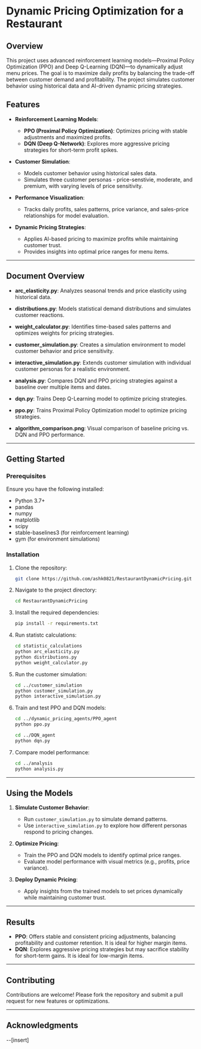 # **Dynamic Pricing Optimization for a Restaurant**

## **Overview**

This project uses advanced reinforcement learning models—Proximal Policy Optimization (PPO) and Deep Q-Learning (DQN)—to dynamically adjust menu prices. The goal is to maximize daily profits by balancing the trade-off between customer demand and profitability. The project simulates customer behavior using historical data and AI-driven dynamic pricing strategies.

## **Features**

- **Reinforcement Learning Models**:
  - **PPO (Proximal Policy Optimization)**: Optimizes pricing with stable adjustments and maximized profits.
  - **DQN (Deep Q-Network)**: Explores more aggressive pricing strategies for short-term profit spikes.
- **Customer Simulation**:

  - Models customer behavior using historical sales data.
  - Simulates three customer personas - price-senstivie, moderate, and premium, with varying levels of price sensitivity.

- **Performance Visualization**:

  - Tracks daily profits, sales patterns, price variance, and sales-price relationships for model evaluation.

- **Dynamic Pricing Strategies**:
  - Applies AI-based pricing to maximize profits while maintaining customer trust.
  - Provides insights into optimal price ranges for menu items.

---

## **Document Overview**

- **arc_elasticity.py**: Analyzes seasonal trends and price elasticity using historical data.
- **distributions.py**: Models statistical demand distributions and simulates customer reactions.
- **weight_calculator.py**: Identifies time-based sales patterns and optimizes weights for pricing strategies.

- **customer_simulation.py**: Creates a simulation environment to model customer behavior and price sensitivity.
- **interactive_simulation.py**: Extends customer simulation with individual customer personas for a realistic environment.

- **analysis.py**: Compares DQN and PPO pricing strategies against a baseline over multiple items and dates.
- **dqn.py**: Trains Deep Q-Learning model to optimize pricing strategies.
- **ppo.py**: Trains Proximal Policy Optimization model to optimize pricing strategies.

- **algorithm_comparison.png**: Visual comparison of baseline pricing vs. DQN and PPO performance.

---

## **Getting Started**

### **Prerequisites**

Ensure you have the following installed:

- Python 3.7+
- pandas
- numpy
- matplotlib
- scipy
- stable-baselines3 (for reinforcement learning)
- gym (for environment simulations)

### **Installation**

1. Clone the repository:

   ```bash
   git clone https://github.com/ashk0821/RestaurantDynamicPricing.git
   ```

2. Navigate to the project directory:

   ```bash
   cd RestaurantDynamicPricing
   ```

3. Install the required dependencies:

   ```bash
   pip install -r requirements.txt
   ```

4. Run statistc calculations:

   ```bash
   cd statistic_calculations
   python arc_elasticity.py
   python distributions.py
   python weight_calculator.py
   ```

5. Run the customer simulation:

   ```bash
   cd ../customer_simulation
   python customer_simulation.py
   python interactive_simulation.py
   ```

6. Train and test PPO and DQN models:
   ```bash
   cd ../dynamic_pricing_agents/PPO_agent
   python ppo.py
   ```
   ```bash
   cd ../DQN_agent
   python dqn.py
   ```
7. Compare model performance:
   ```bash
   cd ../analysis
   python analysis.py
   ```

---

## **Using the Models**

1. **Simulate Customer Behavior**:

   - Run `customer_simulation.py` to simulate demand patterns.
   - Use `interactive_simulation.py` to explore how different personas respond to pricing changes.

2. **Optimize Pricing**:

   - Train the PPO and DQN models to identify optimal price ranges.
   - Evaluate model performance with visual metrics (e.g., profits, price variance).

3. **Deploy Dynamic Pricing**:
   - Apply insights from the trained models to set prices dynamically while maintaining customer trust.

---

## **Results**

- **PPO**: Offers stable and consistent pricing adjustments, balancing profitability and customer retention. It is ideal for higher margin items.
- **DQN**: Explores aggressive pricing strategies but may sacrifice stability for short-term gains. It is ideal for low-margin items.

---

## **Contributing**

Contributions are welcome! Please fork the repository and submit a pull request for new features or optimizations.

---

## **Acknowledgments**

--[insert]
